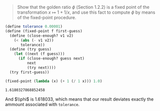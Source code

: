> Show that the golden ratio $\phi$ (Section 1.2.2) is a fixed point of the
> transformation $x \mapsto 1 + 1/x$, and use this fact to compute $\phi$ by means
> of the fixed-point procedure.

```scheme :session,"1.35"
(define tolerance 0.00001)
(define (fixed-point f first-guess)
  (define (close-enough? v1 v2)
    (< (abs (- v1 v2))
       tolerance))
  (define (try guess)
    (let ((next (f guess)))
      (if (close-enough? guess next)
          next
          (try next))))
  (try first-guess))
```


```scheme :session,"1.35",:exports,both
(fixed-point (lambda (x) (+ 1 (/ 1 x))) 1.0)
```
```
1.6180327868852458
```
And $\\phi$ is 1.618033, which means that our result deviates exactly the ammount associated with `tolerance`.

